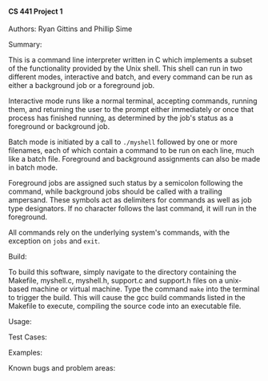 #### CS 441 Project 1 ####

Authors: Ryan Gittins and Phillip Sime

Summary: 

This is a command line interpreter written in C which implements a subset of the functionality provided by the Unix shell.  This shell can run in two different modes, interactive and batch, and every command can be run as either a background job or a foreground job.

Interactive mode runs like a normal terminal, accepting commands, running them, and returning the user to the prompt either immediately or once that process has finished running, as determined by the job's status as a foreground or background job.

Batch mode is initiated by a call to `./myshell` followed by one or more filenames, each of which contain a command to be run on each line, much like a batch file.  Foreground and background assignments can also be made in batch mode.

Foreground jobs are assigned such status by a semicolon following the command, while background jobs should be called with a trailing ampersand.  These symbols act as delimiters for commands as well as job type designators.  If no character follows the last command, it will run in the foreground.

All commands rely on the underlying system's commands, with the exception on `jobs` and `exit`.

Build: 

To build this software, simply navigate to the directory containing the Makefile, myshell.c, myshell.h, support.c and support.h files on a unix-based machine or virtual machine. Type the command `make` into the terminal to trigger the build. This will cause the gcc build commands listed in the Makefile to execute, compiling the source code into an executable file.

Usage: 



Test Cases: 



Examples: 



Known bugs and problem areas: 